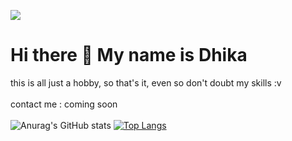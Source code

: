 ![](https://komarev.com/ghpvc/?username=your-github-Maadelka&label=PROFILE+VIEWS&style=plastic&color=blueviolet)
# Hi there 👋 My name is Dhika
this is all just a hobby, so that's it, even so don't doubt my skills :v
<br>
<br>
contact me : coming soon
<br>
<br>
![Anurag's GitHub stats](https://github-readme-stats.vercel.app/api?username=Maadelka&show_icons=true&theme=radical)  [![Top Langs](https://github-readme-stats.vercel.app/api/top-langs/?username=Maadelka&layout=compact&theme=radical)](https://github.com/anuraghazra/github-readme-stats)




